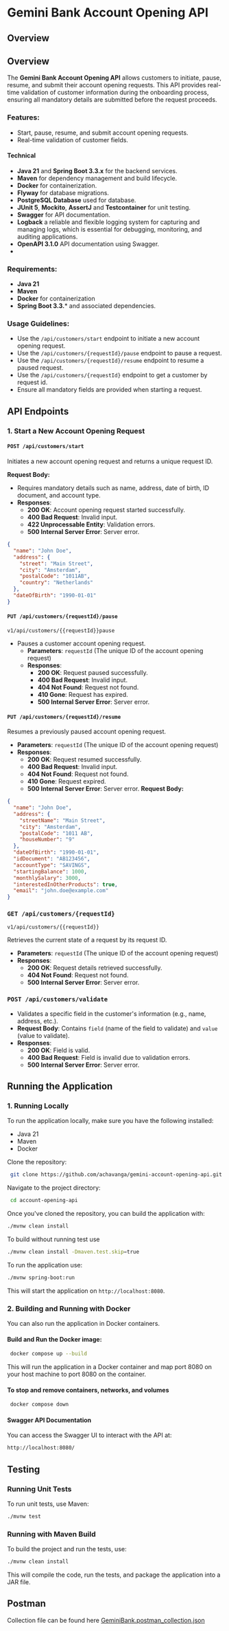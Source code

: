 # Gemini Bank Account Opening API

## Overview

## Overview
The **Gemini Bank Account Opening API** allows customers to initiate, pause, resume, and submit their account opening requests. This API provides real-time validation of customer information during the onboarding process, ensuring all mandatory details are submitted before the request proceeds.

### Features:
- Start, pause, resume, and submit account opening requests.
- Real-time validation of customer fields.
####  Technical 
- **Java 21** and **Spring Boot 3.3.x** for the backend services.
- **Maven** for dependency management and build lifecycle.
- **Docker** for containerization.
- **Flyway** for database migrations.
- **PostgreSQL Database** used for database.
- **JUnit 5**, **Mockito**, **AssertJ** and **Testcontainer** for unit testing.
- **Swagger** for API documentation.
- **Logback** a reliable and flexible logging system for capturing and managing logs, which is essential for debugging, monitoring, and auditing applications.
- **OpenAPI 3.1.0** API documentation using Swagger.
- 
### Requirements:
- **Java 21**
- **Maven**
- **Docker** for containerization
- **Spring Boot 3.3.*** and associated dependencies.

### Usage Guidelines:
- Use the `/api/customers/start` endpoint to initiate a new account opening request.
- Use the `/api/customers/{requestId}/pause` endpoint to pause a request.
- Use the `/api/customers/{requestId}/resume` endpoint to resume a paused request.
- Use the `/api/customers/{requestId}` endpoint to get a customer by request id.
- Ensure all mandatory fields are provided when starting a request.

## API Endpoints

### 1. **Start a New Account Opening Request**

#### `POST /api/customers/start`

Initiates a new account opening request and returns a unique request ID.

**Request Body:**
- Requires mandatory details such as name, address, date of birth, ID document, and account type.
- **Responses**:
    - **200 OK**: Account opening request started successfully.
    - **400 Bad Request**: Invalid input.
    - **422 Unprocessable Entity**: Validation errors.
    - **500 Internal Server Error**: Server error.
```json
{
  "name": "John Doe",
  "address": {
    "street": "Main Street",
    "city": "Amsterdam",
    "postalCode": "1011AB",
    "country": "Netherlands"
  },
  "dateOfBirth": "1990-01-01"
}
```


#### `PUT /api/customers/{requestId}/pause`
```
v1/api/customers/{{requestId}}pause
```
- Pauses a customer account opening request.
    - **Parameters**: `requestId` (The unique ID of the account opening request)
    - **Responses**:
        - **200 OK**: Request paused successfully.
        - **400 Bad Request**: Invalid input.
        - **404 Not Found**: Request not found.
        - **410 Gone**: Request has expired.
        - **500 Internal Server Error**: Server error.

#### `PUT /api/customers/{requestId}/resume`
Resumes a previously paused account opening request.
- **Parameters**: `requestId` (The unique ID of the account opening request)
- **Responses**:
    - **200 OK**: Request resumed successfully.
    - **400 Bad Request**: Invalid input.
    - **404 Not Found**: Request not found.
    - **410 Gone**: Request expired.
    - **500 Internal Server Error**: Server error.
**Request Body:**
```json
{
  "name": "John Doe",
  "address": {
    "streetName": "Main Street",
    "city": "Amsterdam",
    "postalCode": "1011 AB",
    "houseNumber": "9"
  },
  "dateOfBirth": "1990-01-01",
  "idDocument": "AB123456",
  "accountType": "SAVINGS",
  "startingBalance": 1000,
  "monthlySalary": 3000,
  "interestedInOtherProducts": true,
  "email": "john.doe@example.com"
}
```
### `GET /api/customers/{requestId}`
```
v1/api/customers/{{requestId}}
```
Retrieves the current state of a request by its request ID.
- **Parameters**: `requestId` (The unique ID of the account opening request)
- **Responses**:
    - **200 OK**: Request details retrieved successfully.
    - **404 Not Found**: Request not found.
    - **500 Internal Server Error**: Server error.

### `POST /api/customers/validate`
- Validates a specific field in the customer's information (e.g., name, address, etc.).
- **Request Body**: Contains `field` (name of the field to validate) and `value` (value to validate).
- **Responses**:
    - **200 OK**: Field is valid.
    - **400 Bad Request**: Field is invalid due to validation errors.
    - **500 Internal Server Error**: Server error.

## Running the Application

### 1. Running Locally

To run the application locally, make sure you have the following installed:
- Java 21
- Maven
- Docker

Clone the repository:
```bash
 git clone https://github.com/achavanga/gemini-account-opening-api.git
```
Navigate to the project directory:
```bash
 cd account-opening-api
```
Once you've cloned the repository, you can build the application with:

```bash
./mvnw clean install
```
To build without running test use
```bash
./mvnw clean install -Dmaven.test.skip=true
```

To run the application use:
```bash
./mvnw spring-boot:run
```

This will start the application on `http://localhost:8080`.

### 2. Building and Running with Docker

You can also run the application in Docker containers.

#### Build and Run the Docker image:
```bash
 docker compose up --build

```
This will run the application in a Docker container and map port 8080 on your host machine to port 8080 on the container.
#### To stop and remove containers, networks, and volumes
```bash
 docker compose down

```
#### Swagger API Documentation

You can access the Swagger UI to interact with the API at:

```bash
http://localhost:8080/
```

## Testing

### Running Unit Tests

To run unit tests, use Maven:

```bash
./mvnw test
```

### Running with Maven Build

To build the project and run the tests, use:

```bash
./mvnw clean install
```
This will compile the code, run the tests, and package the application into a JAR file.

## Postman

Collection file can be found here [GeminiBank.postman_collection.json](GeminiBank.postman_collection.json)
